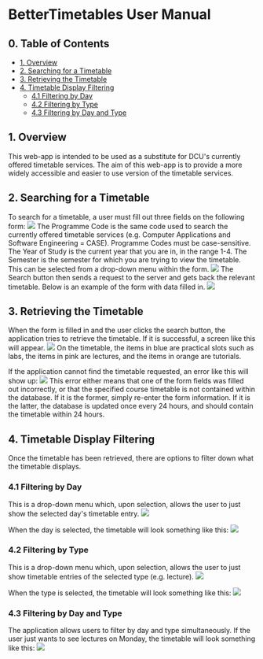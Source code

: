 # BetterTimetables User Manual
## 0. Table of Contents
- [1. Overview](#1-overview)
- [2. Searching for a Timetable](#2-searching-for-a-timetable)
- [3. Retrieving the Timetable](#3-retrieving-the-timetable)
- [4. Timetable Display Filtering](#4-timetable-display-filtering)
  * [4.1 Filtering by Day](#41-filtering-by-day)
  * [4.2 Filtering by Type](#42-filtering-by-type)
  * [4.3 Filtering by Day and Type](#43-filtering-by-day-and-type)


## 1. Overview
This web-app is intended to be used as a substitute for DCU's currently offered timetable services. The aim of this web-app is to provide a more widely accessible and easier to use version of the timetable services.

## 2. Searching for a Timetable
To search for a timetable, a user must fill out three fields on the following form:
![](https://i.imgur.com/Ijje0tI.png)
The Programme Code is the same code used to search the currently offered timetable services (e.g. Computer Applications and Software Engineering = CASE). Programme Codes must be case-sensitive.
The Year of Study is the current year that you are in, in the range 1-4.
The Semester is the semester for which you are trying to view the timetable. This can be selected from a drop-down menu within the form.
![](https://i.imgur.com/J79eqkV.png)
The Search button then sends a request to the server and gets back the relevant timetable.
Below is an example of the form with data filled in.
![](https://i.imgur.com/XSH27in.png)

## 3. Retrieving the Timetable
When the form is filled in and the user clicks the search button, the application tries to retrieve the timetable. If it is successful, a screen like this will appear.
![](https://i.imgur.com/ePQYSBZ.png)
On the timetable, the items in blue are practical slots such as labs, the items in pink are lectures, and the items in orange are tutorials.

If the application cannot find the timetable requested, an error like this will show up:
![](https://i.imgur.com/YawQiVf.png)
This error either means that one of the form fields was filled out incorrectly, or that the specified course timetable is not contained within the database. If it is the former, simply re-enter the form information. If it is the latter, the database is updated once every 24 hours, and should contain the timetable within 24 hours.

## 4. Timetable Display Filtering
Once the timetable has been retrieved, there are options to filter down what the timetable displays.

### 4.1 Filtering by Day
This is a drop-down menu which, upon selection, allows the user to just show the selected day's timetable entry.
![](https://i.imgur.com/25TyAAs.png)

When the day is selected, the timetable will look something like this:
![](https://i.imgur.com/TzfmCvI.png)

### 4.2 Filtering by Type
This is a drop-down menu which, upon selection, allows the user to just show timetable entries of the selected type (e.g. lecture).
![](https://i.imgur.com/tT91Pd5.png)

When the type is selected, the timetable will look something like this:
![](https://i.imgur.com/StJnyvT.png)

### 4.3 Filtering by Day and Type
The application allows users to filter by day and type simultaneously. If the user just wants to see lectures on Monday, the timetable will look something like this:
![](https://i.imgur.com/ZfQLRFx.png)
